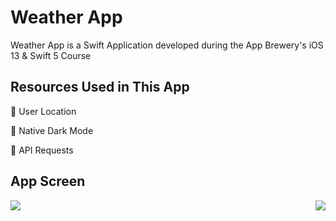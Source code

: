 # Weather App

Weather App is a Swift Application developed during the App Brewery's iOS 13 & Swift 5 Course

## Resources Used in This App

📱 User Location

📱 Native Dark Mode

📱 API Requests

## App Screen
<img align="left" src="https://github.com/Hey-Feres/Weather-App-iOS-13/blob/master/Documentation/Print1.png">
<img align="right" src="https://github.com/Hey-Feres/Weather-App-iOS-13/blob/master/Documentation/Print2.png">
